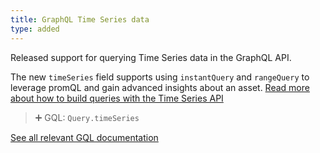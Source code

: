 ```yaml
---
title: GraphQL Time Series data
type: added
---
```


Released support for querying Time Series data in the GraphQL API.

The new `timeSeries` field supports using `instantQuery` and `rangeQuery` to leverage promQL and gain advanced insights about an asset.
[Read more about how to build queries with the Time Series API](https://developers.trackunit.com/reference/time-series-usage)

> ➕ GQL: `Query.timeSeries`

[See all relevant GQL documentation](https://developers.trackunit.com/reference/graphql-api-introduction)

